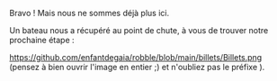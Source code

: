 Bravo ! Mais nous ne sommes déjà plus ici.

Un bateau nous a récupéré au point de chute, à vous de trouver notre prochaine étape : 

https://github.com/enfantdegaia/robble/blob/main/billets/Billets.png (pensez à bien ouvrir l'image en entier ;) et n'oubliez pas le préfixe ).
